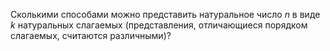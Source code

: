 Сколькими способами можно представить натуральное число $n$ в виде $k$ натуральных слагаемых (представления, отличающиеся порядком слагаемых, считаются различными)?